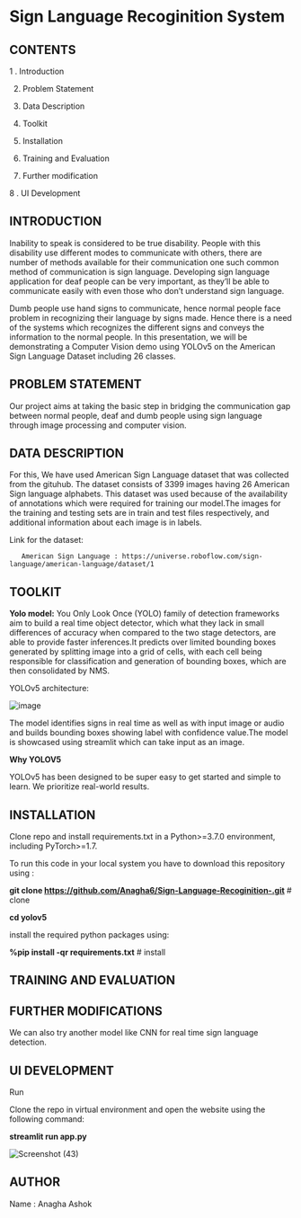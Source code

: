 # **Sign Language Recoginition System**

## **CONTENTS**
  1 . Introduction

2.  Problem Statement

3.  Data Description

4.  Toolkit

5. Installation

6. Training and Evaluation

7. Further modification

  8 . UI Development


## **INTRODUCTION**
Inability to speak is considered to be true disability. People with this disability
use different modes to communicate with others, there are number of methods
available for their communication one such common method of
communication  is  sign  language.
Developing sign language application for deaf people can be very important,
as they’ll be able to communicate easily with even those who don’t understand
sign language.

Dumb people use hand signs to communicate, hence normal people face problem in recognizing their language by signs made. Hence there is a need of the systems which recognizes the different signs and conveys the information to the normal people.
In this presentation, we will be demonstrating a Computer Vision demo using YOLOv5 on the American Sign Language Dataset including 26 classes.

## **PROBLEM STATEMENT**
Our project aims at taking the basic step in bridging the
communication gap between normal people, deaf and dumb people using sign
language through image processing and computer vision.

## **DATA DESCRIPTION**
For this, We have used American Sign Language dataset that was collected from the gituhub. The dataset consists of 3399 images having 26 American Sign language alphabets. This dataset was used because of the availability of annotations which were required for training our model.The images for the training and testing sets are in train  and test files respectively, and additional information about each image is in labels.

Link for the dataset:

       American Sign Language : https://universe.roboflow.com/sign-language/american-language/dataset/1
       
## **TOOLKIT**
**Yolo model:** You Only Look Once (YOLO) family of detection frameworks aim to build a real time object detector, which what they lack in small differences of accuracy when compared to the two stage detectors, are able to provide faster inferences.It predicts over limited bounding boxes generated by splitting image into a grid of cells, with each cell being responsible for classification and generation of bounding boxes, which are then consolidated by NMS.

YOLOv5 architecture:

![image](https://user-images.githubusercontent.com/98939596/202833163-8352fe2c-13c2-4be1-8067-4a9a27faad15.png)

The model identifies signs in real time as well as with input image or audio and builds bounding boxes showing label with confidence value.The model is showcased using streamlit which can take input as an image.

**Why YOLOV5**

YOLOv5 has been designed to be super easy to get started and simple to learn. We prioritize real-world results.

## **INSTALLATION**

Clone repo and install requirements.txt in a Python>=3.7.0 environment, including PyTorch>=1.7.

To run this code in your local system you have to download this repository using :

**git clone https://github.com/Anagha6/Sign-Language-Recoginition-.git**  # clone

**cd yolov5**

install the required python packages using:

**%pip install -qr requirements.txt**  # install

## **TRAINING AND EVALUATION**

## **FURTHER MODIFICATIONS**

We can also try another model like CNN for real time sign language detection.


## **UI DEVELOPMENT**

Run

Clone the repo in virtual environment and open the website using the following command:

 **streamlit run app.py**


![Screenshot (43)](https://user-images.githubusercontent.com/98939596/202833714-f56397cf-0909-48e7-8ad2-5d881534506f.png)

## **AUTHOR**

Name : Anagha Ashok





             
     




